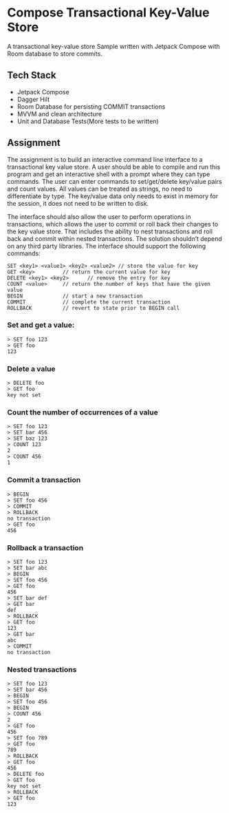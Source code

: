 # Compose Transactional Key-Value Store

A transactional key-value store Sample written with Jetpack Compose with Room database 
to store commits.

## Tech Stack
* Jetpack Compose
* Dagger Hilt
* Room Database for persisting COMMIT transactions
* MVVM and clean architecture
* Unit and Database Tests(More tests to be written)

## Assignment

The assignment is to build an interactive command line interface to a transactional key value store. A user should be able to compile and run this program and get an interactive shell with a prompt where they can type commands. The user can enter commands to set/get/delete key/value pairs and count values. All values can be treated as strings, no need to differentiate by type. The key/value data only needs to exist in memory for the session, it does not need to be written to disk.

The interface should also allow the user to perform operations in transactions, which allows the user to commit or roll back their changes to the key value store. That includes the ability to nest transactions and roll back and commit within nested transactions. The solution shouldn’t depend on any third party libraries. The interface should support the following commands:

```
SET <key1> <value1> <key2> <value2> // store the value for key
GET <key>         // return the current value for key
DELETE <key1> <key2>      // remove the entry for key
COUNT <value>     // return the number of keys that have the given value
BEGIN             // start a new transaction
COMMIT            // complete the current transaction
ROLLBACK          // revert to state prior to BEGIN call
```

### Set and get a value:
```
> SET foo 123
> GET foo
123
```

### Delete a value
```
> DELETE foo
> GET foo
key not set
```

### Count the number of occurrences of a value
```
> SET foo 123
> SET bar 456
> SET baz 123
> COUNT 123
2
> COUNT 456
1
```

### Commit a transaction
```
> BEGIN
> SET foo 456
> COMMIT
> ROLLBACK
no transaction
> GET foo
456
```

### Rollback a transaction
```
> SET foo 123
> SET bar abc
> BEGIN
> SET foo 456
> GET foo
456
> SET bar def
> GET bar
def
> ROLLBACK
> GET foo
123
> GET bar
abc
> COMMIT
no transaction
```

### Nested transactions
```
> SET foo 123
> SET bar 456
> BEGIN
> SET foo 456
> BEGIN
> COUNT 456
2
> GET foo
456
> SET foo 789
> GET foo
789
> ROLLBACK
> GET foo
456
> DELETE foo
> GET foo
key not set
> ROLLBACK
> GET foo
123
```

